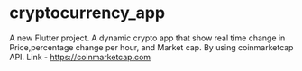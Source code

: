 # cryptocurrency_app

A new Flutter project.
A dynamic crypto app that show real time change in Price,percentage change per hour, and Market cap.
By using coinmarketcap API.
Link - https://coinmarketcap.com

